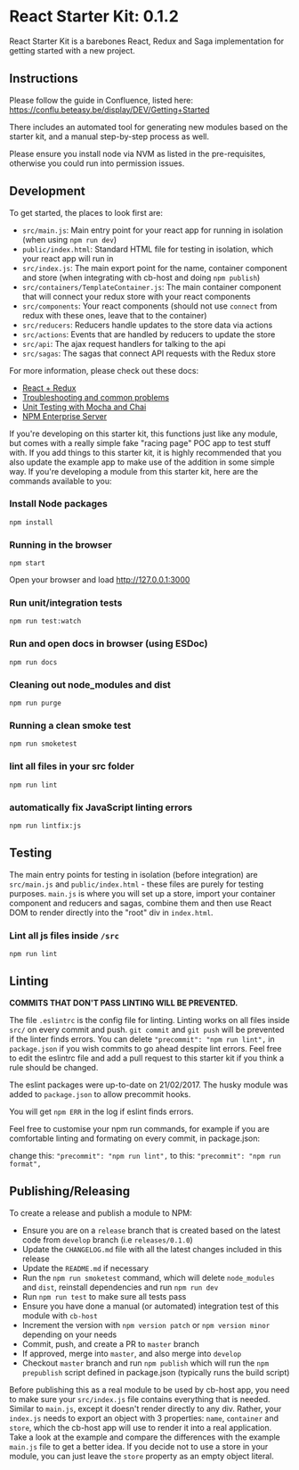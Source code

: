 # React Starter Kit: 0.1.2

React Starter Kit is a barebones React, Redux and Saga implementation for getting started with a new
project.

## Instructions

Please follow the guide in Confluence, listed here:
https://conflu.beteasy.be/display/DEV/Getting+Started

There includes an automated tool for generating new modules based on the starter kit, and a manual
step-by-step process as well.

Please ensure you install node via NVM as listed in the pre-requisites, otherwise you could run into
permission issues.

## Development

To get started, the places to look first are:

- `src/main.js`: Main entry point for your react app for running in isolation (when using `npm run dev`)
- `public/index.html`: Standard HTML file for testing in isolation, which your react app will run in
- `src/index.js`: The main export point for the name, container component and store (when
    integrating with cb-host and doing `npm publish`)
- `src/containers/TemplateContainer.js`: The main container component that will connect your redux
store with your react components
- `src/components`: Your react components (should not use `connect` from redux with these ones,
    leave that to the container)
- `src/reducers`: Reducers handle updates to the store data via actions
- `src/actions`: Events that are handled by reducers to update the store
- `src/api`: The ajax request handlers for talking to the api
- `src/sagas`: The sagas that connect API requests with the Redux store

For more information, please check out these docs:
- [React + Redux](https://conflu.beteasy.be/pages/viewpage.action?pageId=13240870)
- [Troubleshooting and common problems](https://conflu.beteasy.be/pages/viewpage.action?pageId=14615025)
- [Unit Testing with Mocha and Chai](https://conflu.beteasy.be/display/DEV/Unit+Testing+with+Mocha+and+Chai)
- [NPM Enterprise Server](https://conflu.beteasy.be/display/DEV/NPM+Enterprise+Server)

If you're developing on this starter kit, this functions just like any module, but comes with a
really simple fake "racing page" POC app to test stuff with.  If you add things to this starter kit,
it is highly recommended that you also update the example app to make use of the addition in some
simple way.  If you're developing a module from this starter kit, here are the commands available
to you:

### Install Node packages

```
npm install
```

### Running in the browser

```
npm start
```

Open your browser and load http://127.0.0.1:3000


### Run unit/integration tests

```
npm run test:watch
```

### Run and open docs in browser (using ESDoc)

```
npm run docs
```

### Cleaning out node_modules and dist

```
npm run purge
```

### Running a clean smoke test

```
npm run smoketest
```

### lint all files in your src folder

```
npm run lint
```

### automatically fix JavaScript linting errors

```
npm run lintfix:js
```

## Testing

The main entry points for testing in isolation (before integration) are `src/main.js` and
`public/index.html` - these files are purely for testing purposes.  `main.js` is where you will set
up a store, import your container component and reducers and sagas, combine them and then use React
DOM to render directly into the "root" div in `index.html`.

### Lint all js files inside `/src`

```
npm run lint
```

## Linting

**COMMITS THAT DON'T PASS LINTING WILL BE PREVENTED.**

The file `.eslintrc` is the config file for linting.  Linting works on all files inside `src/` on
every commit and push.  `git commit` and `git push` will be prevented if the linter finds
errors.  You can delete `"precommit": "npm run lint",` in `package.json` if you wish commits to go
ahead despite lint errors.  Feel free to edit the eslintrc file and add a pull request to this
starter kit if you think a rule should be changed.

The eslint packages were up-to-date on 21/02/2017. The husky module was added to `package.json` to
allow precommit hooks.

You will get `npm ERR` in the log if eslint finds errors.

Feel free to customise your npm run commands, for example if you are comfortable linting and
formating on every commit, in package.json:

change this:
    `"precommit": "npm run lint",`
to this:
    `"precommit": "npm run format",`

## Publishing/Releasing

To create a release and publish a module to NPM:

- Ensure you are on a `release` branch that is created based on the latest code from `develop`
branch (i.e `releases/0.1.0`)
- Update the `CHANGELOG.md` file with all the latest changes included in this release
- Update the `README.md` if necessary
- Run the `npm run smoketest` command, which will delete `node_modules` and `dist`, reinstall
dependencies and run `npm run dev`
- Run `npm run test` to make sure all tests pass
- Ensure you have done a manual (or automated) integration test of this module with `cb-host`
- Increment the version with `npm version patch` or `npm version minor` depending on your needs
- Commit, push, and create a PR to `master` branch
- If approved, merge into `master`, and also merge into `develop`
- Checkout `master` branch and run `npm publish` which will run the `npm prepublish` script defined
in package.json (typically runs the build script)

Before publishing this as a real module to be used by cb-host app, you need to make sure your
`src/index.js` file contains everything that is needed.  Similar to `main.js`, except it doesn't
render directly to any div.  Rather, your `index.js` needs to export an object with 3 properties:
`name`, `container` and `store`, which the cb-host app will use to render it into a real
application.  Take a look at the example and compare the differences with the example `main.js` file
to get a better idea.  If you decide not to use a store in your module, you can just leave the
`store` property as an empty object literal.
